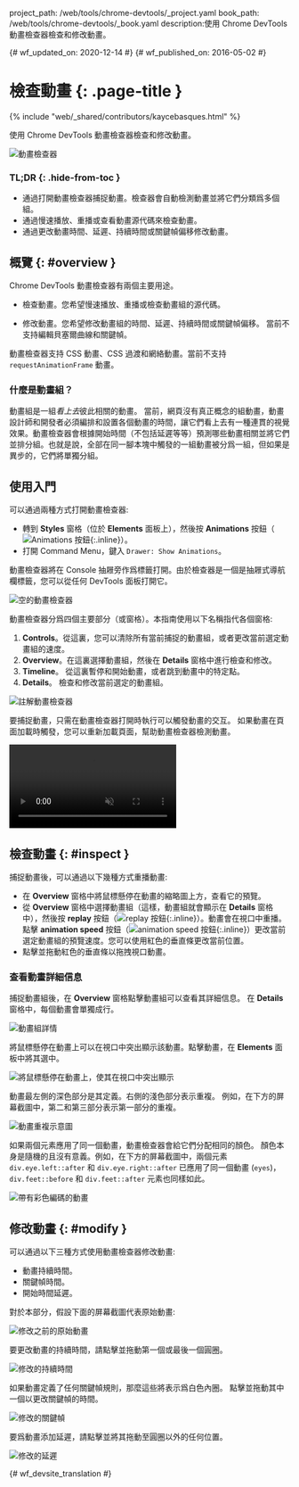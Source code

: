 project_path: /web/tools/chrome-devtools/_project.yaml
book_path: /web/tools/chrome-devtools/_book.yaml
description:使用 Chrome DevTools 動畫檢查器檢查和修改動畫。

{# wf_updated_on: 2020-12-14 #}
{# wf_published_on: 2016-05-02 #}

# 檢查動畫 {: .page-title }

{% include "web/_shared/contributors/kaycebasques.html" %}

使用 Chrome DevTools 動畫檢查器檢查和修改動畫。


![動畫檢查器](imgs/animation-inspector.png)


### TL;DR {: .hide-from-toc }
- 通過打開動畫檢查器捕捉動畫。檢查器會自動檢測動畫並將它們分類爲多個組。
- 通過慢速播放、重播或查看動畫源代碼來檢查動畫。
- 通過更改動畫時間、延遲、持續時間或關鍵幀偏移修改動畫。


## 概覽 {: #overview }

Chrome DevTools 動畫檢查器有兩個主要用途。

* 檢查動畫。您希望慢速播放、重播或檢查動畫組的源代碼。

* 修改動畫。您希望修改動畫組的時間、延遲、持續時間或關鍵幀偏移。
當前不支持編輯貝塞爾曲線和關鍵幀。


動畫檢查器支持 CSS 動畫、CSS 過渡和網絡動畫。當前不支持 `requestAnimationFrame` 動畫。



### 什麼是動畫組？

動畫組是一組*看上去*彼此相關的動畫。
當前，網頁沒有真正概念的組動畫，動畫設計師和開發者必須編排和設置各個動畫的時間，讓它們看上去有一種連貫的視覺效果。動畫檢查器會根據開始時間（不包括延遲等等）預測哪些動畫相關並將它們並排分組。也就是說，全部在同一腳本塊中觸發的一組動畫被分爲一組，但如果是異步的，它們將單獨分組。



## 使用入門

可以通過兩種方式打開動畫檢查器:

* 轉到 **Styles** 窗格（位於 **Elements** 面板上），然後按 **Animations** 按鈕（![Animations 按鈕](imgs/animations-button.png){:.inline}）。
* 打開 Command Menu，鍵入 `Drawer: Show Animations`。

動畫檢查器將在 Console 抽屜旁作爲標籤打開。由於檢查器是一個是抽屜式導航欄標籤，您可以從任何 DevTools 面板打開它。


![空的動畫檢查器](imgs/empty-ai.png)

動畫檢查器分爲四個主要部分（或窗格）。本指南使用以下名稱指代各個窗格:


1. **Controls**。從這裏，您可以清除所有當前捕捉的動畫組，或者更改當前選定動畫組的速度。
2. **Overview**。在這裏選擇動畫組，然後在 **Details** 窗格中進行檢查和修改。
3. **Timeline**。
從這裏暫停和開始動畫，或者跳到動畫中的特定點。
4. **Details**。
檢查和修改當前選定的動畫組。


![註解動畫檢查器](imgs/annotated-animation-inspector.png)

要捕捉動畫，只需在動畫檢查器打開時執行可以觸發動畫的交互。
如果動畫在頁面加載時觸發，您可以重新加載頁面，幫助動畫檢查器檢測動畫。



<video src="animations-img/capture-animations.mp4"
       autoplay loop muted controls></video>

## 檢查動畫 {: #inspect }

捕捉動畫後，可以通過以下幾種方式重播動畫:

* 在 **Overview** 窗格中將鼠標懸停在動畫的縮略圖上方，查看它的預覽。
* 從 **Overview** 窗格中選擇動畫組（這樣，動畫組就會顯示在 **Details** 窗格中），然後按 **replay** 按鈕（![replay 按鈕](imgs/replay-button.png){:.inline}）。動畫會在視口中重播。點擊 **animation speed** 按鈕（![animation speed 按鈕](imgs/animation-speed-buttons.png){:.inline}）更改當前選定動畫組的預覽速度。您可以使用紅色的垂直條更改當前位置。
* 點擊並拖動紅色的垂直條以拖拽視口動畫。

### 查看動畫詳細信息

捕捉動畫組後，在 **Overview** 窗格點擊動畫組可以查看其詳細信息。
在 **Details** 窗格中，每個動畫會單獨成行。


![動畫組詳情](imgs/animation-group-details.png)

將鼠標懸停在動畫上可以在視口中突出顯示該動畫。點擊動畫，在 **Elements** 面板中將其選中。


![將鼠標懸停在動畫上，使其在視口中突出顯示](imgs/highlight-animation.png)


動畫最左側的深色部分是其定義。右側的淺色部分表示重複。
例如，在下方的屏幕截圖中，第二和第三部分表示第一部分的重複。


![動畫重複示意圖](imgs/animation-iterations.png)

如果兩個元素應用了同一個動畫，動畫檢查器會給它們分配相同的顏色。
顏色本身是隨機的且沒有意義。例如，在下方的屏幕截圖中，兩個元素 `div.eye.left::after` 和 `div.eye.right::after` 已應用了同一個動畫 (`eyes`)，`div.feet::before` 和 `div.feet::after` 元素也同樣如此。





![帶有彩色編碼的動畫](imgs/color-coded-animations.png)

## 修改動畫 {: #modify }

可以通過以下三種方式使用動畫檢查器修改動畫:

* 動畫持續時間。
* 關鍵幀時間。
* 開始時間延遲。

對於本部分，假設下面的屏幕截圖代表原始動畫:


![修改之前的原始動畫](imgs/modify-original.png)

要更改動畫的持續時間，請點擊並拖動第一個或最後一個圓圈。


![修改的持續時間](imgs/modify-duration.png)

如果動畫定義了任何關鍵幀規則，那麼這些將表示爲白色內圈。
點擊並拖動其中一個以更改關鍵幀的時間。


![修改的關鍵幀](imgs/modify-keyframe.png)

要爲動畫添加延遲，請點擊並將其拖動至圓圈以外的任何位置。


![修改的延遲](imgs/modify-delay.png)


{# wf_devsite_translation #}
